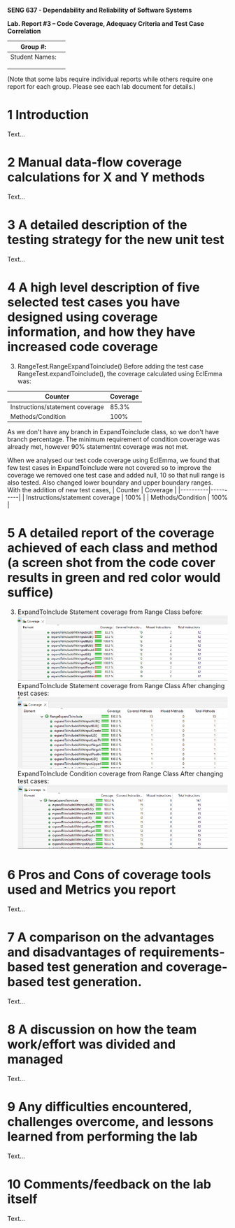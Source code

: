**SENG 637 - Dependability and Reliability of Software Systems**

**Lab. Report #3 – Code Coverage, Adequacy Criteria and Test Case Correlation**

| Group \#:      |     |
| -------------- | --- |
| Student Names: |     |
|                |     |
|                |     |
|                |     |

(Note that some labs require individual reports while others require one report
for each group. Please see each lab document for details.)

# 1 Introduction

Text…

# 2 Manual data-flow coverage calculations for X and Y methods

Text…

# 3 A detailed description of the testing strategy for the new unit test

Text…

# 4 A high level description of five selected test cases you have designed using coverage information, and how they have increased code coverage

3. RangeTest.RangeExpandToinclude()
Before adding the test case RangeTest.expandToinclude(), the coverage calculated using EclEmma was:

| Counter | Coverage |
|----------|----------|
| Instructions/statement coverage   | 85.3%   |
| Methods/Condition   | 100%   |

As we don't have any branch in ExpandToinclude class, so we don't have branch percentage.
The minimum requirement of condition coverage was already met, however 90% statementnt coverage was not met.

When we analysed our test code coverage using EclEmma, we found that few test cases in ExpandToinclude were not covered so to improve the coverage we removed one test case and added null, 10 so that null range is also tested. Also changed lower boundary and upper boundary ranges.
With the addition of new test cases, 
| Counter | Coverage |
|----------|----------|
| Instructions/statement coverage   | 100%   |
| Methods/Condition   | 100%   |
	

# 5 A detailed report of the coverage achieved of each class and method (a screen shot from the code cover results in green and red color would suffice)
3. ExpandToInclude Statement coverage from Range Class before:
![Alt text](https://github.com/jui-kumkum/SENG637_Assignment3_Group4/blob/main/Images/ExpandToincludeBeforeCoverage.png)
ExpandToInclude Statement coverage from Range Class After changing test cases:
![Alt text](https://github.com/jui-kumkum/SENG637_Assignment3_Group4/blob/main/Images/expandToincludeAfterCoverageCondition.png)
ExpandToInclude Condition coverage from Range Class After changing test cases:
![Alt text](https://github.com/jui-kumkum/SENG637_Assignment3_Group4/blob/main/Images/expandToincludeAfterCoverageStatement.png)

# 6 Pros and Cons of coverage tools used and Metrics you report

Text…

# 7 A comparison on the advantages and disadvantages of requirements-based test generation and coverage-based test generation.

Text…

# 8 A discussion on how the team work/effort was divided and managed

Text…

# 9 Any difficulties encountered, challenges overcome, and lessons learned from performing the lab

Text…

# 10 Comments/feedback on the lab itself

Text…
